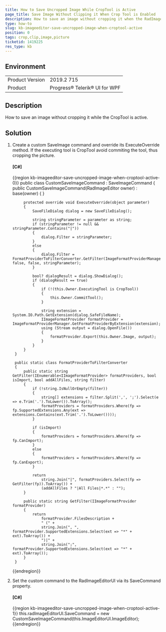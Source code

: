 ```yaml
---
title: How to Save Uncropped Image While CropTool is Active
page_title: Save Image Without Clipping it When Crop Tool is Enabled
description: How to save an image without cropping it when the RadImageEditor CropTool is still Activated
type: how-to
slug: kb-imageeditor-save-uncropped-image-when-croptool-active
position: 0
tags: crop,clip,image,picture
ticketid: 1419225
res_type: kb
---
```


## Environment
<table>
    <tbody>
	    <tr>
	    	<td>Product Version</td>
	    	<td>2019.2 715</td>
	    </tr>
	    <tr>
	    	<td>Product</td>
	    	<td>Progress® Telerik® UI for WPF</td>
	    </tr>
    </tbody>
</table>

## Description

How to save an image without cropping it while the CropTool is active.

## Solution

1. Create a custom SaveImage command and override its ExecuteOverride method. If the executing tool is CropTool avoid commiting the tool, thus cropping the picture.

	#### __[C#]__
	{{region kb-imageeditor-save-uncropped-image-when-croptool-active-0}}
		public class CustomSaveImageCommand : SaveImageCommand
		{
			public CustomSaveImageCommand(RadImageEditor owner) : base(owner)
			{
			}

			protected override void ExecuteOverride(object parameter)
			{
				SaveFileDialog dialog = new SaveFileDialog();

				string stringParameter = parameter as string;
				if (stringParameter != null && stringParameter.Contains("|"))
				{
					dialog.Filter = stringParameter;
				}
				else
				{
					dialog.Filter = FormatProviderToFilterConverter.GetFilter(ImageFormatProviderManager.RegisteredFormatProviders, false, false, stringParameter);
				}

				bool? dialogResult = dialog.ShowDialog();
				if (dialogResult == true)
				{
					if (!(this.Owner.ExecutingTool is CropTool))
					{
						this.Owner.CommitTool();
					}                

					string extension = System.IO.Path.GetExtension(dialog.SafeFileName);
					IImageFormatProvider formatProvider = ImageFormatProviderManager.GetFormatProviderByExtension(extension);
					using (Stream output = dialog.OpenFile())
					{
						formatProvider.Export(this.Owner.Image, output);
					}
				}
			}
		}
		
		public static class FormatProviderToFilterConverter
		{
			public static string GetFilter(IEnumerable<IImageFormatProvider> formatProviders, bool isImport, bool addAllFiles, string filter)
			{
				if (!string.IsNullOrEmpty(filter))
				{
					string[] extensions = filter.Split(',', ';').Select(e => e.Trim('.').ToLower()).ToArray();
					formatProviders = formatProviders.Where(fp => fp.SupportedExtensions.Any(ext => extensions.Contains(ext.Trim('.').ToLower())));
				}

				if (isImport)
				{
					formatProviders = formatProviders.Where(fp => fp.CanImport);
				}
				else
				{
					formatProviders = formatProviders.Where(fp => fp.CanExport);
				}

				return
					string.Join("|", formatProviders.Select(fp => GetFilter(fp)).ToArray()) +
					(addAllFiles ? "|All Files|*.*" : "");
			}

			public static string GetFilter(IImageFormatProvider formatProvider)
			{
				return
					formatProvider.FilesDescription +
					" (" +
					string.Join(", ", formatProvider.SupportedExtensions.Select(ext => "*" + ext).ToArray()) +
					")|" +
					string.Join(";", formatProvider.SupportedExtensions.Select(ext => "*" + ext).ToArray());
			}
		}
	{{endregion}}

2. Set the custom command to the RadImageEditorUI via its SaveCommand property.

	#### __[C#]__
	{{region kb-imageeditor-save-uncropped-image-when-croptool-active-1}}
		this.radImageEditorUI.SaveCommand = new CustomSaveImageCommand(this.ImageEditorUI.ImageEditor);
	{{endregion}}
